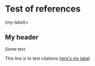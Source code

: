 # Test of references

(my-label)=
## My header

Some text

This line is to test citations  [here's my label](my-label)
